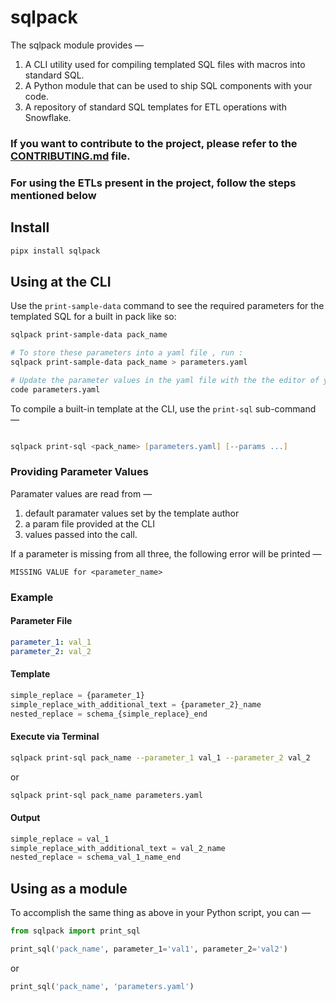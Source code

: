 <!-- README.md -->
# sqlpack

The sqlpack module provides —

1. A CLI utility used for compiling templated SQL files with macros into standard SQL.
2. A Python module that can be used to ship SQL components with your code.
3. A repository of standard SQL templates for ETL operations with Snowflake.


### If you want to contribute to the project, please refer to the [CONTRIBUTING.md](CONTRIBUTING.md) file.

### For using the ETLs present in the project, follow the steps mentioned below

## Install
```zsh
pipx install sqlpack
```

## Using at the CLI

Use the `print-sample-data` command to see the required parameters for the templated SQL for a built in pack like so:
```zsh
sqlpack print-sample-data pack_name

# To store these parameters into a yaml file , run :
sqlpack print-sample-data pack_name > parameters.yaml

# Update the parameter values in the yaml file with the the editor of your choice. If you use VSCode , run :
code parameters.yaml
```

To compile a built-in template at the CLI, use the `print-sql` sub-command —

```zsh

sqlpack print-sql <pack_name> [parameters.yaml] [--params ...]

```

### Providing Parameter Values

Paramater values are read from —

1. default paramater values set by the template author
2. a param file provided at the CLI
3. values passed into the call.

If a parameter is missing from all three, the following error will be printed —

```
MISSING VALUE for <parameter_name>
```

### Example

#### Parameter File
```yaml
parameter_1: val_1
parameter_2: val_2
```

#### Template
```sql
simple_replace = {parameter_1}
simple_replace_with_additional_text = {parameter_2}_name
nested_replace = schema_{simple_replace}_end
```

#### Execute via Terminal
```zsh
sqlpack print-sql pack_name --parameter_1 val_1 --parameter_2 val_2
```
or
```zsh
sqlpack print-sql pack_name parameters.yaml

```

#### Output
```sql
simple_replace = val_1
simple_replace_with_additional_text = val_2_name
nested_replace = schema_val_1_name_end
```

## Using as a module

To accomplish the same thing as above in your Python script, you can —

```python
from sqlpack import print_sql

print_sql('pack_name', parameter_1='val1', parameter_2='val2')
```
or 
```python
print_sql('pack_name', 'parameters.yaml')
```
